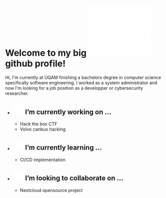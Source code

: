 # Welcome to my big <img src="isolatedbrain.svg" alt="drawing" width="200"/> github profile!

Hi, I'm currently at UQAM finishing a bachelors degree in computer science specifically software engineering. I worked as a system administrator and now I'm looking for a job position as a developper or cybersecurity researcher. 

- <img src="isolatedbrain.svg" alt="drawing" width="35"/> I’m currently working on ...
    -
    - Hack the box CTF
    - Volvo canbus hacking

- <img src="isolatedbrain.svg" alt="drawing" width="35"/> I’m currently learning ...
    -
    - CI/CD implementation

- <img src="isolatedbrain.svg" alt="drawing" width="35"/> I’m looking to collaborate on ...
    -
    - Nextcloud opensource project

